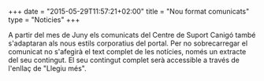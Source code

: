 +++
date		= "2015-05-29T11:57:21+02:00"
title		= "Nou format comunicats"
type		= "Noticies"
+++

A partir del mes de Juny els comunicats del Centre de Suport Canigó també s'adaptaran als nous estils corporatius del portal. Per no sobrecarregar el comunicat no s'afegirà el text complet de les notícies, només un extracte del seu contingut. El seu contingut complet serà accessible a través de l'enllaç de "Llegiu més".